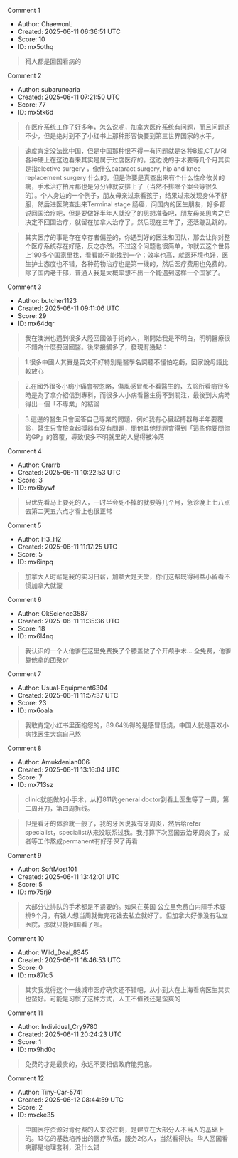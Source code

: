 Comment 1

- Author: ChaewonL
- Created: 2025-06-11 06:36:51 UTC
- Score: 10
- ID: mx5othq

> 猾人都是回国看病的

Comment 2

- Author: subarunoaria
- Created: 2025-06-11 07:21:50 UTC
- Score: 77
- ID: mx5tk6d

> 在医疗系统工作了好多年，怎么说呢，加拿大医疗系统有问题，而且问题还不少，但是绝对到不了小红书上那种形容快要到第三世界国家的水平。

> 速度肯定没法比中国，但是中国那种恨不得一有问题就是各种B超,CT,MRI各种硬上在这边看来其实是属于过度医疗的。这边说的手术要等几个月其实是指elective surgery ，像什么cataract surgery, hip and knee replacement surgery 什么的，但是你要是真查出来有个什么性命攸关的病，手术治疗拍片那也是分分钟就安排上了（当然不排除个案会等很久的）。个人身边的一个例子，朋友母亲过来看孩子，结果过来发现身体不舒服，然后进医院查出来Terminal stage 肠癌，问国内的医生朋友，好多都说回国治疗吧，但是要做好半年人就没了的思想准备吧，朋友母亲思考之后决定不回国治疗，就留在加拿大治疗了。然后现在三年了，还活蹦乱跳的。

> 其实医疗的事是存在幸存者偏差的，你遇到好的医生和团队，那会让你对整个医疗系统存在好感，反之亦然。不过这个问题也很简单，你就去这个世界上190多个国家里找，看看能不能找到一个：效率也高，就医环境也好，医生护士态度也不错，各种药物治疗也是第一线的，然后医疗费用也免费的。除了国内老干部，普通人我是大概率想不出一个能遇到这样一个国家了。

Comment 3

- Author: butcher1123
- Created: 2025-06-11 09:11:06 UTC
- Score: 29
- ID: mx64dqr

> 我在澳洲也遇到很多大陸回國做手術的人，剛開始我是不明白，明明醫療很不錯為什麼要回國醫。後來接觸多了，發現有幾點：

> 1.很多中國人其實是英文不好特別是醫學名詞聽不懂怕吃虧，回家說母語比較放心


> 2.在國外很多小病小痛會被忽略，傷風感冒都不看醫生的，去診所看病很多時是為了拿介紹信到專科，而很多人小病看醫生得不到關注，最後到大病時得出一個「不專業」的結論

> 3.這邊的醫生只會回答自己專業的問題，例如我有心臟起搏器每半年要覆診，醫生只會檢查起搏器有沒有問題，問他其他問題會得到「這些你要問你的GP」的答覆，導致很多不明就里的人覺得被冷落

Comment 4

- Author: Crarrb
- Created: 2025-06-11 10:22:53 UTC
- Score: 3
- ID: mx6bywf

> 只优先看马上要死的人，一时半会死不掉的就要等几个月，急诊晚上七八点去第二天五六点才看上也很正常

Comment 5

- Author: H3_H2
- Created: 2025-06-11 11:17:25 UTC
- Score: 5
- ID: mx6inpq

> 加拿大人时薪是我的实习日薪，加拿大是天堂，你们这帮既得利益小留看不惯加拿大就滚

Comment 6

- Author: OkScience3587
- Created: 2025-06-11 11:35:36 UTC
- Score: 18
- ID: mx6l4nq

> 我认识的一个人他爹在这里免费换了个膝盖做了个开颅手术… 全免费，他爹靠他拿的团聚pr

Comment 7

- Author: Usual-Equipment6304
- Created: 2025-06-11 11:57:37 UTC
- Score: 23
- ID: mx6oala

> 我敢肯定小红书里面抱怨的，89.64％得的是感冒低烧，中国人就是喜欢小病找医生大病自己熬

Comment 8

- Author: Amukdenian006
- Created: 2025-06-11 13:16:04 UTC
- Score: 7
- ID: mx713sz

> clinic就能做的小手术，从打811约general doctor到看上医生等了一周，第二周开刀，第四周拆线。

> 但是看牙的体验就一般了，我的牙医说我有牙周炎，然后给refer specialist，specialist从来没联系过我。我打算下次回国去治牙周炎了，或者等工作熬成permanent有好牙保了再看

Comment 9

- Author: SoftMost101
- Created: 2025-06-11 13:42:01 UTC
- Score: 5
- ID: mx75rj9

> 大部分让排队的手术都是不紧要的。如果在英国 公立里免费白内障手术要排9个月，有钱人想当周就做完花钱去私立就好了。但加拿大好像没有私立医院，那就只能回国看了呗。

Comment 10

- Author: Wild_Deal_8345
- Created: 2025-06-11 16:46:53 UTC
- Score: 0
- ID: mx87lc5

> 其实我觉得这个一线城市医疗确实还不错吧，从小到大在上海看病医生其实也蛮好。可能是习惯了这种方式，人工不值钱还是蛮爽的

Comment 11

- Author: Individual_Cry9780
- Created: 2025-06-11 20:24:23 UTC
- Score: 1
- ID: mx9hd0q

> 免费的才是最贵的，永远不要相信政府能兜底。

Comment 12

- Author: Tiny-Car-5741
- Created: 2025-06-12 08:44:59 UTC
- Score: 2
- ID: mxcke35

> 中国医疗资源对肯付费的人来说过剩，是建立在大部分人不当人的基础上的。13亿的基数培养出的医疗队伍，服务2亿人，当然看得快。华人回国看病那是地理套利，没什么错
